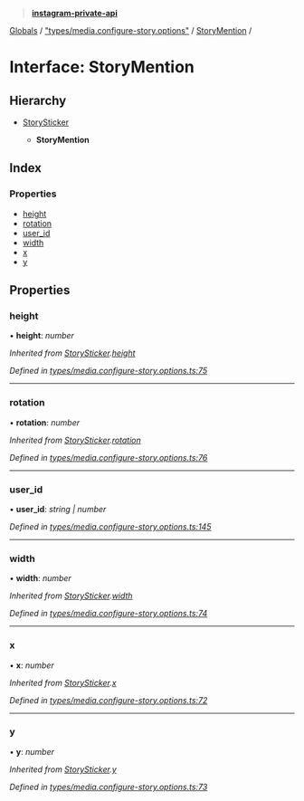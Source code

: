 > **[instagram-private-api](../README.md)**

[Globals](../README.md) / ["types/media.configure-story.options"](../modules/_types_media_configure_story_options_.md) / [StoryMention](_types_media_configure_story_options_.storymention.md) /

# Interface: StoryMention

## Hierarchy

* [StorySticker](_types_media_configure_story_options_.storysticker.md)

  * **StoryMention**

## Index

### Properties

* [height](_types_media_configure_story_options_.storymention.md#height)
* [rotation](_types_media_configure_story_options_.storymention.md#rotation)
* [user_id](_types_media_configure_story_options_.storymention.md#user_id)
* [width](_types_media_configure_story_options_.storymention.md#width)
* [x](_types_media_configure_story_options_.storymention.md#x)
* [y](_types_media_configure_story_options_.storymention.md#y)

## Properties

###  height

• **height**: *number*

*Inherited from [StorySticker](_types_media_configure_story_options_.storysticker.md).[height](_types_media_configure_story_options_.storysticker.md#height)*

*Defined in [types/media.configure-story.options.ts:75](https://github.com/dilame/instagram-private-api/blob/3e16058/src/types/media.configure-story.options.ts#L75)*

___

###  rotation

• **rotation**: *number*

*Inherited from [StorySticker](_types_media_configure_story_options_.storysticker.md).[rotation](_types_media_configure_story_options_.storysticker.md#rotation)*

*Defined in [types/media.configure-story.options.ts:76](https://github.com/dilame/instagram-private-api/blob/3e16058/src/types/media.configure-story.options.ts#L76)*

___

###  user_id

• **user_id**: *string | number*

*Defined in [types/media.configure-story.options.ts:145](https://github.com/dilame/instagram-private-api/blob/3e16058/src/types/media.configure-story.options.ts#L145)*

___

###  width

• **width**: *number*

*Inherited from [StorySticker](_types_media_configure_story_options_.storysticker.md).[width](_types_media_configure_story_options_.storysticker.md#width)*

*Defined in [types/media.configure-story.options.ts:74](https://github.com/dilame/instagram-private-api/blob/3e16058/src/types/media.configure-story.options.ts#L74)*

___

###  x

• **x**: *number*

*Inherited from [StorySticker](_types_media_configure_story_options_.storysticker.md).[x](_types_media_configure_story_options_.storysticker.md#x)*

*Defined in [types/media.configure-story.options.ts:72](https://github.com/dilame/instagram-private-api/blob/3e16058/src/types/media.configure-story.options.ts#L72)*

___

###  y

• **y**: *number*

*Inherited from [StorySticker](_types_media_configure_story_options_.storysticker.md).[y](_types_media_configure_story_options_.storysticker.md#y)*

*Defined in [types/media.configure-story.options.ts:73](https://github.com/dilame/instagram-private-api/blob/3e16058/src/types/media.configure-story.options.ts#L73)*